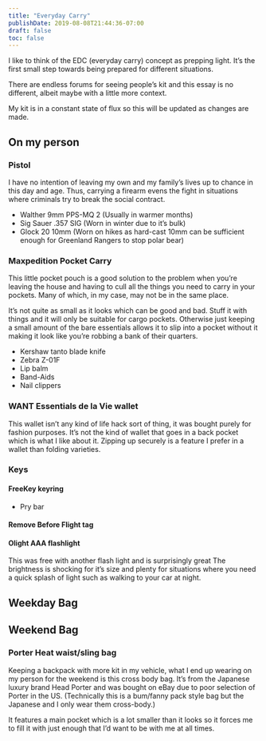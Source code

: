 ```yaml
---
title: "Everyday Carry"
publishDate: 2019-08-08T21:44:36-07:00
draft: false
toc: false
---
```


I like to think of the EDC (everyday carry) concept as prepping light. It’s the first small step towards being prepared for different situations.

There are endless forums for seeing people’s kit and this essay is no different, albeit maybe with a little more context.

My kit is in a constant state of flux so this will be updated as changes are made.

## On my person
### Pistol

I have no intention of leaving my own and my family’s lives up to chance in this day and age. Thus, carrying a firearm evens the fight in situations where criminals try to break the social contract.

* Walther 9mm PPS-MQ 2 (Usually in warmer months)
* Sig Sauer .357 SIG (Worn in winter due to it’s bulk)
* Glock 20 10mm (Worn on hikes as hard-cast 10mm can be sufficient enough for Greenland Rangers to stop polar bear)

### Maxpedition Pocket Carry

This little pocket pouch is a good solution to the problem when you’re leaving the house and having to cull all the things you need to carry in your pockets. Many of which, in my case, may not be in the same place.

It’s not quite as small as it looks which can be good and bad. Stuff it with things and it will only be suitable for cargo pockets. Otherwise just keeping a small amount of the bare essentials allows it to slip into a pocket without it making it look like you’re robbing a bank of  their quarters.

* Kershaw tanto blade knife
* Zebra Z-01F
* Lip balm
* Band-Aids
* Nail clippers

### WANT Essentials de la Vie wallet

This wallet isn’t any kind of life hack sort of thing, it was bought purely for fashion purposes. It’s not the kind of wallet that goes in a back pocket which is what I like about it. Zipping up securely is a feature I prefer in a wallet than folding varieties.

### Keys

#### FreeKey keyring


* Pry bar

#### Remove Before Flight tag


#### Olight AAA flashlight

This was free with another flash light and is surprisingly great The brightness is shocking for it’s size and plenty for situations where you need a quick splash of light such as walking to your car at night.

## Weekday Bag
## Weekend Bag
### Porter Heat waist/sling bag

Keeping a backpack with more kit in my vehicle, what I end up wearing on my person for the weekend is this cross body bag. It’s from the Japanese luxury brand Head Porter and was bought on eBay due to poor selection of Porter in the US. (Technically this is a bum/fanny pack style bag but the Japanese and I only wear them cross-body.)

It features a main pocket which is a lot smaller than it looks so it forces me to fill it with just enough that I’d want to be with me at all times.
